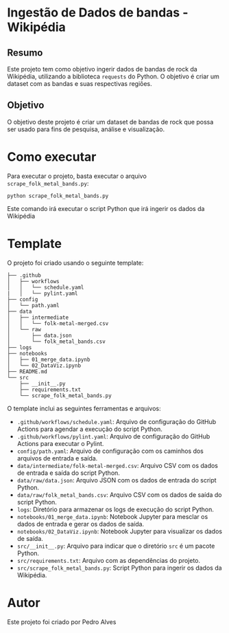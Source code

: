 # Ingestão de Dados de bandas - Wikipédia

## Resumo

Este projeto tem como objetivo ingerir dados de bandas de rock da Wikipédia, utilizando a biblioteca `requests` do Python. O objetivo é criar um dataset com as bandas e suas respectivas regiões.

## Objetivo

O objetivo deste projeto é criar um dataset de bandas de rock que possa ser usado para fins de pesquisa, análise e visualização.

# Como executar
Para executar o projeto, basta executar o arquivo `scrape_folk_metal_bands.py`:
```
python scrape_folk_metal_bands.py
```
Este comando irá executar o script Python que irá ingerir os dados da Wikipédia

# Template
O projeto foi criado usando o seguinte template:
```
├── .github
│   ├── workflows
│   │   └── schedule.yaml
|   │   └── pylint.yaml
├── config
│   └── path.yaml
├── data
│   ├── intermediate
│   │   └── folk-metal-merged.csv
│   └── raw
│       ├── data.json
│       └── folk_metal_bands.csv
├── logs
├── notebooks
│   ├── 01_merge_data.ipynb
│   └── 02_DataViz.ipynb
├── README.md
└── src
    ├── __init__.py
    ├── requirements.txt
    └── scrape_folk_metal_bands.py
```
O template inclui as seguintes ferramentas e arquivos:

* `.github/workflows/schedule.yaml`: Arquivo de configuração do GitHub Actions para agendar a execução do script Python.
* `.github/workflows/pylint.yaml`: Arquivo de configuração do GitHub Actions para executar o Pylint.
* `config/path.yaml`: Arquivo de configuração com os caminhos dos arquivos de entrada e saída.
* `data/intermediate/folk-metal-merged.csv`: Arquivo CSV com os dados de entrada e saída do script Python.
* `data/raw/data.json`: Arquivo JSON com os dados de entrada do script Python.
* `data/raw/folk_metal_bands.csv`: Arquivo CSV com os dados de saída do script Python.
* `logs`: Diretório para armazenar os logs de execução do script Python.
* `notebooks/01_merge_data.ipynb`: Notebook Jupyter para mesclar os dados de entrada e gerar os dados de saída.
* `notebooks/02_DataViz.ipynb`: Notebook Jupyter para visualizar os dados de saída.
* `src/__init__.py`: Arquivo para indicar que o diretório `src` é um pacote Python.
* `src/requirements.txt`: Arquivo com as dependências do projeto.
* `src/scrape_folk_metal_bands.py`: Script Python para ingerir os dados da Wikipédia.

# Autor
Este projeto foi criado por Pedro Alves

